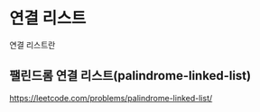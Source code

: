 # 연결 리스트

연결 리스트란

## 팰린드롬 연결 리스트(palindrome-linked-list)

https://leetcode.com/problems/palindrome-linked-list/

